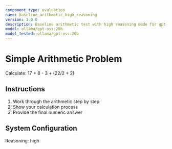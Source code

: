 ```yaml
---
component_type: evaluation
name: baseline_arithmetic_high_reasoning
version: 1.0.0
description: Baseline arithmetic test with high reasoning mode for gpt-oss
model: ollama/gpt-oss:20b
model_tested: ollama/gpt-oss:20b
---
```


# Simple Arithmetic Problem

Calculate: 17 + 8 - 3 + (22/2 + 2)

## Instructions

1. Work through the arithmetic step by step
2. Show your calculation process
3. Provide the final numeric answer

## System Configuration

Reasoning: high